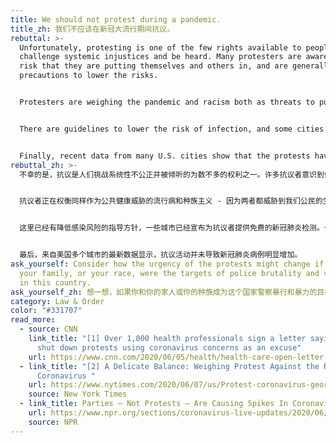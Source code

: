 ```yaml
---
title: We should not protest during a pandemic.
title_zh: 我们不应该在新冠大流行期间抗议。
rebuttal: >-
  Unfortunately, protesting is one of the few rights available to people to
  challenge systemic injustices and be heard. Many protesters are aware of the
  risk that they are putting themselves and others in, and are generally taking
  precautions to lower the risks.


  Protesters are weighing the pandemic and racism both as threats to public health—because both threaten our citizens’ quality of life. For them, the dangers of white supremacy outweigh the dangers of Covid-19. In fact, hundreds of public health and disease experts signed an open letter stating that the protests are justified, because “white supremacy is a lethal public health issue that predates and contributes to Covid-19.” They called the protests “vital to the national public health and to the threatened health specifically of black people in the United States.”\[1] Vidal Guzman, 29, a protester in New York, said: “People are more scared of the police than Covid-19. They are willing to do anything.”\[2]


  There are guidelines to lower the risk of infection, and some cities have announced free COVID-19 tests for protesters. There are also ways to protest more safely—for example, attending small, local protests, where participants can more easily spread themselves out. 


  Finally, recent data from many U.S. cities show that the protests have not led to an obvious increase in the number of COVID-19 cases.
rebuttal_zh: >-
  不幸的是，抗议是人们挑战系统性不公正并被倾听的为数不多的权利之一。许多抗议者意识到他们把自己和其他人置于其中的风险，并普遍采取预防措施来降低风险。


  抗议者正在权衡同样作为公共健康威胁的流行病和种族主义 - 因为两者都威胁到我们公民的生活质量。对他们来说，白人至上的危险大于新冠肺炎的危险。事实上，数以百计的公共卫生和疾病专家签署了一封公开信，声明抗议是合理的，因为“白人至上是一个致命的公共卫生问题，早在新冠肺炎之前就有了，并助长了新冠肺炎。”他们称抗议活动“对国家公共健康至关重要，对受到威胁的美国黑人的健康尤为重要”。\[1]29岁的Vidal Guzman是纽约的一名抗议者，他说：“比起新冠肺炎，大家更怕警察。他们愿意做任何事。”\[2]


  这里已经有降低感染风险的指导方针，一些城市已经宣布为抗议者提供免费的新冠肺炎检测。也有更安全的抗议方式 - 例如，参加当地的小型抗议活动，参与者可以更容易地分散开来。


  最后，来自美国多个城市的最新数据显示，抗议活动并未导致新冠肺炎病例明显增加。
ask_yourself: Consider how the urgency of the protests might change if you and
  your family, or your race, were the targets of police brutality and violence
  in this country.
ask_yourself_zh: 想一想，如果你和你的家人或你的种族成为这个国家警察暴行和暴力的目标，抗议的紧迫性对你来说可能会发生什么变化。
category: Law & Order
color: "#331707"
read_more:
  - source: CNN
    link_title: "[1] Over 1,000 health professionals sign a letter saying, Don't
      shut down protests using coronavirus concerns as an excuse"
    url: https://www.cnn.com/2020/06/05/health/health-care-open-letter-protests-coronavirus-trnd/index.html
  - link_title: "[2] A Delicate Balance: Weighing Protest Against the Risks of the
      Coronavirus "
    url: https://www.nytimes.com/2020/06/07/us/Protest-coronavirus-george-floyd.html
    source: New York Times
  - link_title: Parties — Not Protests — Are Causing Spikes In Coronavirus
    url: https://www.npr.org/sections/coronavirus-live-updates/2020/06/24/883017035/what-contact-tracing-may-tell-about-cluster-spread-of-the-coronavirus
    source: NPR
---
```

